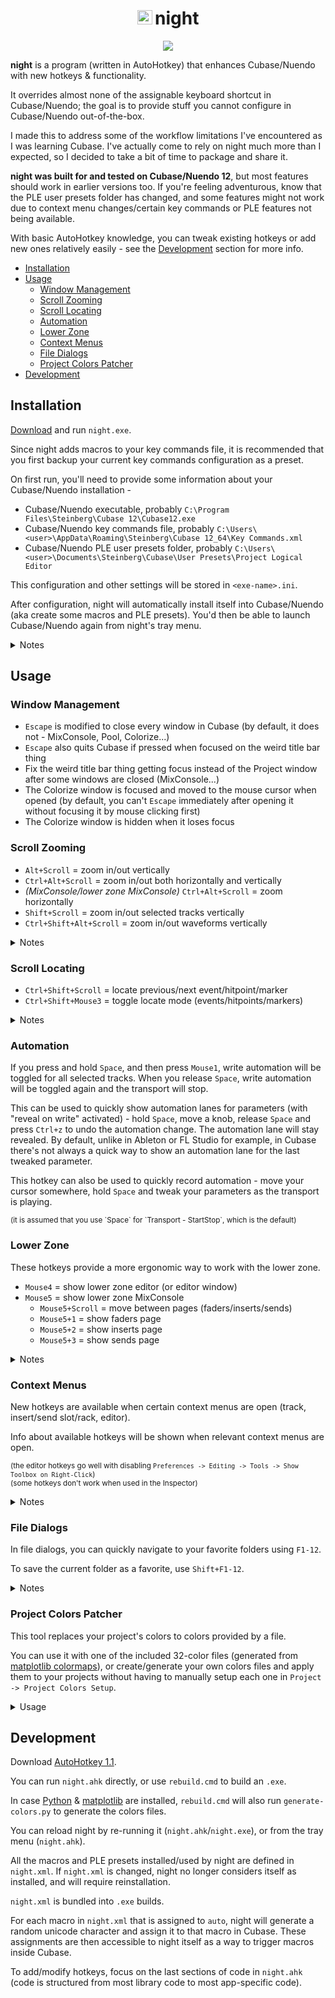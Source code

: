 <h1 align="center"><img src="https://user-images.githubusercontent.com/16616463/176883524-74d04926-6f9a-4a40-86ff-681956acc56f.png" width="24" height="23"> night</h1>

<p align="center">
<img src="https://user-images.githubusercontent.com/16616463/174643141-d9a3db07-3d80-4883-9e69-0783432ef096.gif">
</p>

**night** is a program (written in AutoHotkey) that enhances Cubase/Nuendo with new hotkeys & functionality.

It overrides almost none of the assignable keyboard shortcut in Cubase/Nuendo; the goal is to provide stuff you cannot configure in Cubase/Nuendo out-of-the-box.

I made this to address some of the workflow limitations I've encountered as I was learning Cubase. I've actually come to rely on night much more than I expected, so I decided to take a bit of time to package and share it.

**night was built for and tested on Cubase/Nuendo 12**, but most features should work in earlier versions too. If you're feeling adventurous, know that the PLE user presets folder has changed, and some features might not work due to context menu changes/certain key commands or PLE features not being available.

With basic AutoHotkey knowledge, you can tweak existing hotkeys or add new ones relatively easily - see the [Development](#development) section for more info.

</details>

- [Installation](#installation)
- [Usage](#usage)
  - [Window Management](#window-management)
  - [Scroll Zooming](#scroll-zooming)
  - [Scroll Locating](#scroll-locating)
  - [Automation](#automation)
  - [Lower Zone](#lower-zone)
  - [Context Menus](#context-menus)
  - [File Dialogs](#file-dialogs)
  - [Project Colors Patcher](#project-colors-patcher)
- [Development](#development)

## Installation

[Download](https://github.com/t5mat/night/releases/latest/download/night.zip) and run `night.exe`.

Since night adds macros to your key commands file, it is recommended that you first backup your current key commands configuration as a preset.

On first run, you'll need to provide some information about your Cubase/Nuendo installation -

- Cubase/Nuendo executable, probably `C:\Program Files\Steinberg\Cubase 12\Cubase12.exe`
- Cubase/Nuendo key commands file, probably `C:\Users\<user>\AppData\Roaming\Steinberg\Cubase 12_64\Key Commands.xml`
- Cubase/Nuendo PLE user presets folder, probably `C:\Users\<user>\Documents\Steinberg\Cubase\User Presets\Project Logical Editor`

This configuration and other settings will be stored in `<exe-name>.ini`.

After configuration, night will automatically install itself into Cubase/Nuendo (aka create some macros and PLE presets). You'd then be able to launch Cubase/Nuendo again from night's tray menu.

<details>
<summary>Notes</summary>

**Uninstalling** - You can uninstall night from the tray menu, or by removing all macros (might be faster editing `Key Commands.xml` directly) and PLE presets under "night". *This is what the tray uninstall does, so make sure to not save any macros or PLE presets under "night" as they will be deleted when night is uninstalled!*

**Multiple Cubase/Nuendo installations** - You can run multiple instances of night on different Cubase/Nuendo installations - simply copy and run `night.exe` from a different name (`night-nuendo.exe` for example), so that a different settings file will be used.

</details>

## Usage

### Window Management

- `Escape` is modified to close every window in Cubase (by default, it does not - MixConsole, Pool, Colorize...)
- `Escape` also quits Cubase if pressed when focused on the weird title bar thing
- Fix the weird title bar thing getting focus instead of the Project window after some windows are closed (MixConsole...)
- The Colorize window is focused and moved to the mouse cursor when opened (by default, you can't `Escape` immediately after opening it without focusing it by mouse clicking first)
- The Colorize window is hidden when it loses focus

### Scroll Zooming

- `Alt+Scroll` = zoom in/out vertically
- `Ctrl+Alt+Scroll` = zoom in/out both horizontally and vertically
- *(MixConsole/lower zone MixConsole)* `Ctrl+Alt+Scroll` = zoom horizontally
- `Shift+Scroll` = zoom in/out selected tracks vertically
- `Ctrl+Shift+Alt+Scroll` = zoom in/out waveforms vertically

<details>
<summary>Notes</summary>

Unfortunately, `Ctrl+Alt+Scroll` will horizontally zoom to the cursor/locator, unlike `Ctrl+Scroll` which zooms to the mouse cursor - there is no key command for that.

</details>

### Scroll Locating

- `Ctrl+Shift+Scroll` = locate previous/next event/hitpoint/marker
- `Ctrl+Shift+Mouse3` = toggle locate mode (events/hitpoints/markers)

<details>
<summary>Notes</summary>

#### Auto-Scroll

These hotkeys toggle auto-scroll, locate, then toggle auto-scroll again, so that the cursor always stays in view after locating (depending on auto-scroll being off when these are used).

The ability to toggle between Page Scroll/Stationary Cursor in Cubase is worth noting here.

#### Tool Modifiers

`Ctrl+Shift` is the default modifier combination for `Preferences -> Editing -> Tool Modifiers -> Range Tool -> Select Full Vertical`. This is problematic because it also forces this selection to be not snapped, so I use these settings instead:

- `Range Tool -> Select Full Vertical` = `Alt+Shift`
- `Select Tool -> Set Position` = `Ctrl+Shift`
- `Select Tool -> Edit Velocity` = `Alt+Shift` (needed because you cannot use `Ctrl+Shift` for both `Set Position` and `Edit Velocity`)

With this, `Ctrl+Shift` is used for `Set Position`, so it makes sense to use the same modifiers for scroll locating.

Along with these:

- `Preferences -> Editing -> Select Track on Background Click`
- `Preferences -> Editing -> Track Selection Follows Event Selection`

you can hold `Ctrl+Shift+Click` anywhere in the view to locate, click an event/the background to select a track, then use `Ctrl+Shift+Scroll` to snap the cursor to the event/hitpoint you want to start playing from.

You can also use `Ctrl+a` and quickly scroll through every event/hitpoint in your project.

</details>

### Automation

If you press and hold `Space`, and then press `Mouse1`, write automation will be toggled for all selected tracks. When you release `Space`, write automation will be toggled again and the transport will stop.

This can be used to quickly show automation lanes for parameters (with "reveal on write" activated) - hold `Space`, move a knob, release `Space` and press `Ctrl+z` to undo the automation change. The automation lane will stay revealed. By default, unlike in Ableton or FL Studio for example, in Cubase there's not always a quick way to show an automation lane for the last tweaked parameter.

This hotkey can also be used to quickly record automation - move your cursor somewhere, hold `Space` and tweak your parameters as the transport is playing.

<p>
<sup>(it is assumed that you use `Space` for `Transport - StartStop`, which is the default)</sup>
</p>

### Lower Zone

These hotkeys provide a more ergonomic way to work with the lower zone.

- `Mouse4` = show lower zone editor (or editor window)
- `Mouse5` = show lower zone MixConsole
  - `Mouse5+Scroll` = move between pages (faders/inserts/sends)
  - `Mouse5+1` = show faders page
  - `Mouse5+2` = show inserts page
  - `Mouse5+3` = show sends page

<details>
<summary>Notes</summary>

I mostly use the lower zone MixConsole - you can do multi-channel insert/send management (compared to the Inspector/Channel Settings) without having to use a separate window (MixConsole/Channel Settings).

However, by default, there are a few limitations to working with the lower zone MixConsole:

- There is no key command to show it, only toggle
- Moving between pages (faders/inserts/sends) is not very ergonomic - it requires either moving the mouse to the small page icons or pressing `PageUp`/`PageDown`

</details>

### Context Menus

New hotkeys are available when certain context menus are open (track, insert/send slot/rack, editor).

Info about available hotkeys will be shown when relevant context menus are open.

<p>
<sup>
(the editor hotkeys go well with disabling <code>Preferences -> Editing -> Tools -> Show Toolbox on Right-Click</code>)
<br>
(some hotkeys don't work when used in the Inspector)
</sup>
</p>

<details>
<summary>Notes</summary>

Using key commands is much faster than for example moving the mouse to the arrow that toggles automation lanes, or selecting the a menu item. However, having too many key commands can lead to a complicated and hard-to-remember setup.

These context-based hotkeys provide a nice benefit compared to global ones: you can use 1 hotkey for multiple actions based on what you right-clicked - track/midi note/audio part... You have the whole keyboard free so hotkeys can match their actions (e = enable, c = colorize, g = glue), which makes them easier to remember. Also, you can have most hotkeys on the left side of the keyboard which makes them more ergonomic to use.

They enable assigning keys to actions that are not available as key commands, and can also utilize information provided by the context menu items that cannot be accessed in macros/PLE (for example, whether automation lanes are shown for any of the selected tracks - this is required for implementing toggle).

With all that, using these is almost as fast as triggering regular key commands.

</details>

### File Dialogs

In file dialogs, you can quickly navigate to your favorite folders using `F1-12`.

To save the current folder as a favorite, use `Shift+F1-12`.

<details>
<summary>Notes</summary>

This can be used to quickly navigate to your projects folder in the Open Project dialog, or to your PLE presets folder when saving PLE presets.

Also, track archives, for example, are useful sometimes compared to track presets because they can store whole folder tracks and correct routing information between tracks. However, unlike track presets, track archives are not indexed in the MediaBay - when you import a track archive you get the Windows "Choose a file" dialog. And so a quick way to navigate to where you store your track archives might be beneficial.

</details>

### Project Colors Patcher

This tool replaces your project's colors to colors provided by a file.

You can use it with one of the included 32-color files (generated from [matplotlib colormaps](https://matplotlib.org/stable/tutorials/colors/colormaps.html)), or create/generate your own colors files and apply them to your projects without having to manually setup each one in `Project -> Project Colors Setup`.

<details>
<summary>Usage</summary>

1. Open your project.

2. Go to `Project -> Project Colors Setup -> Presets` and use `Number of Basic Colors` and `Number of Color Tints` to set the amount of colors you want for your project (click Apply). **Patching works only for projects with colors named "Color 1", "Color 2"...**, so if any of your colors have been renamed, clicking Apply in the Presets tab will also reset their names to default.

3. Save, close, **AND BACKUP** your project file.

4. Launch the Project Colors Patcher from the tray menu. Choose your project file and then a colors file. The tool will replace the colors in your project with colors from the colors file (patching a 32-color project with a 64-color file will only use up to 32 colors from the colors file, etc).

5. Open your project again to see the new colors.

</details>

## Development

Download [AutoHotkey 1.1](https://www.autohotkey.com/download/).

You can run `night.ahk` directly, or use `rebuild.cmd` to build an `.exe`.

In case [Python](https://www.python.org/) & [matplotlib](https://matplotlib.org/) are installed, `rebuild.cmd` will also run `generate-colors.py` to generate the colors files.

You can reload night by re-running it (`night.ahk`/`night.exe`), or from the tray menu (`night.ahk`).

All the macros and PLE presets installed/used by night are defined in `night.xml`. If `night.xml` is changed, night no longer considers itself as installed, and will require reinstallation.

`night.xml` is bundled into `.exe` builds.

For each macro in `night.xml` that is assigned to `auto`, night will generate a random unicode character and assign it to that macro in Cubase. These assignments are then accessible to night itself as a way to trigger macros inside Cubase.

To add/modify hotkeys, focus on the last sections of code in `night.ahk` (code is structured from most library code to most app-specific code).
